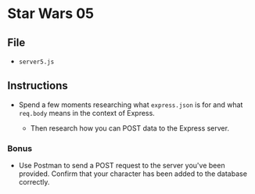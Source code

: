 # Star Wars 05

## File

* `server5.js`

## Instructions

* Spend a few moments researching what `express.json` is for and what `req.body` means in the context of Express.

  * Then research how you can POST data to the Express server.

### Bonus

* Use Postman to send a POST request to the server you've been provided. Confirm that your character has been added to the database correctly.


<!-- POST, BODY, RAW, JSON -->